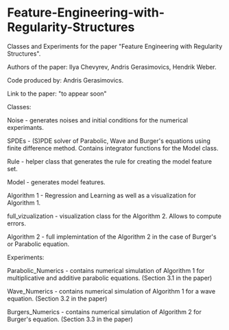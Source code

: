 # Feature-Engineering-with-Regularity-Structures
Classes and Experiments for the paper "Feature Engineering with Regularity Structures".

Authors of the paper: Ilya Chevyrev, Andris Gerasimovics, Hendrik Weber.

Code produced by: Andris Gerasimovics.

Link to the paper: "to appear soon"

Classes: 

Noise - generates noises and initial conditions for the numerical experimants.

SPDEs - (S)PDE solver of Parabolic, Wave and Burger's equations using finite difference method. Contains integrator functions for the Model class.

Rule - helper class that generates the rule for creating the model feature set.

Model - generates model features.

Algorithm 1 - Regression and Learning as well as a visualization for Algorithm 1.

full_vizualization - visualization class for the Algorithm 2. Allows to compute errors.

Algorithm 2 - full implemintation of the Algorithm 2 in the case of Burger's or Parabolic equation.

Experiments:

Parabolic_Numerics - contains numerical simulation of Algorithm 1 for multiplicative and additive parabolic equations. (Section 3.1 in the paper)

Wave_Numerics - contains numerical simulation of Algorithm 1 for a wave equation. (Section 3.2 in the paper)

Burgers_Numerics - contains numerical simulation of Algorithm 2 for Burger's equation. (Section 3.3 in the paper)
